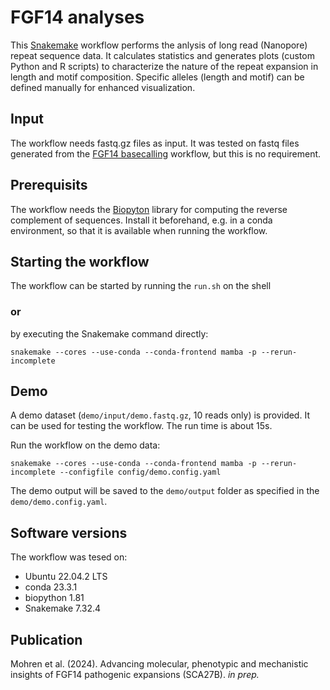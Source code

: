 # FGF14 analyses

This [Snakemake](https://github.com/snakemake/snakemake) workflow performs the anlysis of long read (Nanopore) repeat sequence data. It calculates statistics and generates plots (custom Python and R scripts) to characterize the nature of the repeat expansion in length and motif composition. Specific alleles (length and motif) can be defined manually for enhanced visualization. 

## Input
The workflow needs fastq.gz files as input. It was tested on fastq files generated from the [FGF14 basecalling](https://github.com/kilpert/FGF14_basecalling) workflow, but this is no requirement.

## Prerequisits
The workflow needs the [Biopyton](https://biopython.org/) library for computing the reverse complement of sequences. Install it beforehand, e.g. in a conda environment, so that it is available when running the workflow.

## Starting the workflow
The workflow can be started by running the `run.sh` on the shell 

### or

by executing the Snakemake command directly:

```
snakemake --cores --use-conda --conda-frontend mamba -p --rerun-incomplete
```

## Demo

A demo dataset (`demo/input/demo.fastq.gz`, 10 reads only) is provided. It can be used for testing the workflow. The run time is about 15s.

Run the workflow on the demo data:

```
snakemake --cores --use-conda --conda-frontend mamba -p --rerun-incomplete --configfile config/demo.config.yaml
```

The demo output will be saved to the `demo/output` folder as specified in the `demo/demo.config.yaml`.

## Software versions
The workflow was tesed on:

 - Ubuntu 22.04.2 LTS
 - conda 23.3.1
 - biopython 1.81
 - Snakemake 7.32.4


## Publication

Mohren et al. (2024). Advancing molecular, phenotypic and mechanistic insights of FGF14 pathogenic expansions (SCA27B). *in prep.*